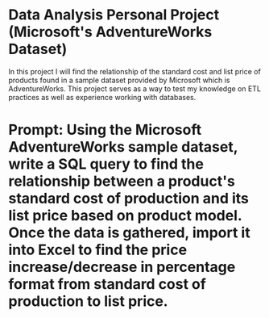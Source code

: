 <h1>Data Analysis Personal Project (Microsoft's AdventureWorks Dataset)</h1>

In this project I will find the relationship of the standard cost and list price of products found in a sample dataset provided by Microsoft which is AdventureWorks. This project serves as a way to test my knowledge on ETL practices as well as experience working with databases.

<h1>Prompt: Using the Microsoft AdventureWorks sample dataset, write a SQL query to find the relationship between a product's standard cost of production and its list price based on product model. Once the data is gathered, import it into Excel to find the price increase/decrease in percentage format from standard cost of production to list price.</h1>
